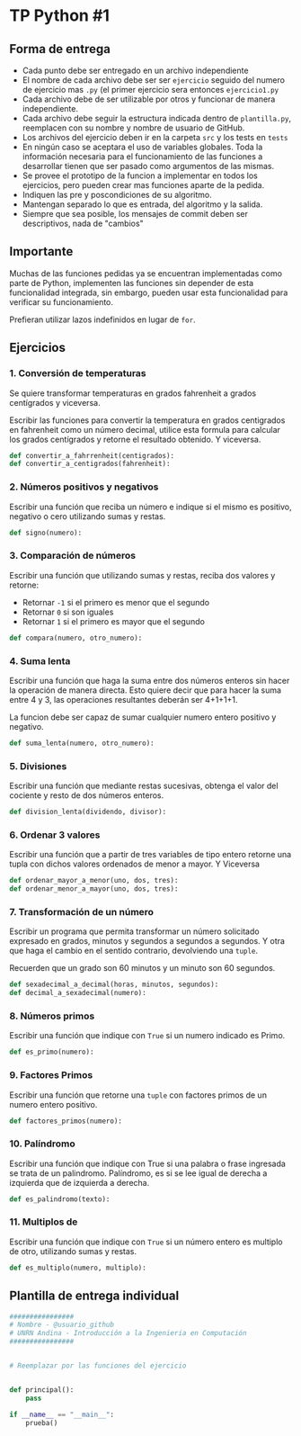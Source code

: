 # TP Python #1

## Forma de entrega
* Cada punto debe ser entregado en un archivo independiente
* El nombre de cada archivo debe ser ser `ejercicio` seguido 
del numero de ejercicio mas `.py` (el primer ejercicio sera entonces `ejercicio1.py`
* Cada archivo debe de ser utilizable por otros y funcionar de manera independiente.
* Cada archivo debe seguir la estructura indicada dentro de `plantilla.py`, 
reemplacen con su nombre y nombre de usuario de GitHub. 
* Los archivos del ejercicio deben ir en la carpeta `src` y los tests en `tests`
* En ningún caso se aceptara el uso de variables globales. Toda la información 
necesaria para el funcionamiento de las funciones a desarrollar tienen que ser
pasado como argumentos de las mismas.
* Se provee el prototipo de la funcion a implementar en todos los ejercicios, 
pero pueden crear mas funciones aparte de la pedida.
* Indiquen las pre y poscondiciones de su algoritmo.
* Mantengan separado lo que es entrada, del algoritmo y la salida.
* Siempre que sea posible, los mensajes de commit deben ser descriptivos, nada de
"cambios"

## Importante
Muchas de las funciones pedidas ya se encuentran implementadas como parte de Python, 
implementen las funciones sin depender de esta funcionalidad integrada, sin embargo, 
pueden usar esta funcionalidad para verificar su funcionamiento.
 
Prefieran utilizar lazos indefinidos en lugar de `for`.

## Ejercicios

### 1. Conversión de temperaturas

Se quiere transformar temperaturas en grados fahrenheit a grados centígrados y viceversa.

Escribir las funciones para convertir la temperatura en grados centigrados en fahrenheit como 
un número decimal, utilice esta formula para calcular los grados centígrados y retorne el 
resultado obtenido. Y viceversa.

``` python
def convertir_a_fahrrenheit(centigrados):
def convertir_a_centigrados(fahrenheit):
```
### 2. Números positivos y negativos

Escribir una función que reciba un número e indique si el mismo es positivo, negativo o cero 
utilizando sumas y restas.

``` python
def signo(numero):
```

### 3. Comparación de números

Escribir una función que utilizando sumas y restas, reciba dos valores y retorne:
 * Retornar `-1` si el primero es menor que el segundo
 * Retornar `0` si son iguales
 * Retornar `1` si el primero es mayor que el segundo
 
``` python
def compara(numero, otro_numero):
```

### 4. Suma lenta

Escribir una función que haga la suma entre dos números enteros sin hacer la operación de 
manera directa. Esto quiere decir que para hacer la suma entre 4 y 3, las operaciones 
resultantes deberán ser 4+1+1+1.

La funcion debe ser capaz de sumar cualquier numero entero positivo y negativo.

``` python
def suma_lenta(numero, otro_numero):
```

### 5. Divisiones
Escribir una función que mediante restas sucesivas, obtenga el valor del 
cociente y resto de dos números enteros.

``` python
def division_lenta(dividendo, divisor):
```

### 6. Ordenar 3 valores
Escribir una función que a partir de tres variables de tipo entero retorne una tupla con dichos valores ordenados de menor a mayor. Y Viceversa

``` python
def ordenar_mayor_a_menor(uno, dos, tres):
def ordenar_menor_a_mayor(uno, dos, tres):
```

### 7. Transformación de un número
Escribir un programa que permita transformar un número solicitado expresado 
en grados, minutos y segundos a segundos a segundos. Y otra que haga el cambio en el sentido
contrario, devolviendo una `tuple`.

Recuerden que un grado son 60 minutos y un minuto son 60 segundos.

``` python
def sexadecimal_a_decimal(horas, minutos, segundos):
def decimal_a_sexadecimal(numero):
```

### 8. Números primos
Escribir una función que indique con `True` si un numero indicado es Primo.

``` python
def es_primo(numero):
```

### 9. Factores Primos
Escribir una función que retorne una `tuple` con factores primos de un numero entero positivo.

``` python
def factores_primos(numero):
```

### 10. Palíndromo
Escribir una función que indique con True si una palabra o frase ingresada se trata de un palindromo.
Palíndromo, es si se lee igual de derecha a izquierda que de izquierda a derecha.

``` python
def es_palindromo(texto):
```

### 11. Multiplos de
Escribir una función que indique con `True` si un número entero es multiplo de otro, utilizando sumas y restas.

``` python
def es_multiplo(numero, multiplo):
```

## Plantilla de entrega individual

```python
################
# Nombre - @usuario_github
# UNRN Andina - Introducción a la Ingenieria en Computación
################


# Reemplazar por las funciones del ejercicio


def principal():
    pass

if __name__ == "__main__":
    prueba()
```
